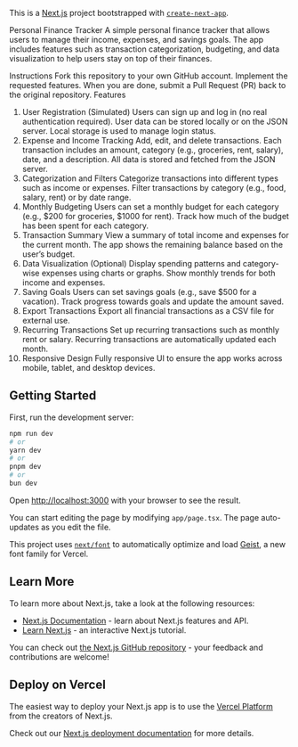 This is a [Next.js](https://nextjs.org) project bootstrapped with [`create-next-app`](https://nextjs.org/docs/app/api-reference/cli/create-next-app).

Personal Finance Tracker
A simple personal finance tracker that allows users to manage their income, expenses, and savings goals. The app includes features such as transaction categorization, budgeting, and data visualization to help users stay on top of their finances.

Instructions
Fork this repository to your own GitHub account.
Implement the requested features.
When you are done, submit a Pull Request (PR) back to the original repository.
Features
1. User Registration (Simulated)
Users can sign up and log in (no real authentication required).
User data can be stored locally or on the JSON server.
Local storage is used to manage login status.
2. Expense and Income Tracking
Add, edit, and delete transactions.
Each transaction includes an amount, category (e.g., groceries, rent, salary), date, and a description.
All data is stored and fetched from the JSON server.
3. Categorization and Filters
Categorize transactions into different types such as income or expenses.
Filter transactions by category (e.g., food, salary, rent) or by date range.
4. Monthly Budgeting
Users can set a monthly budget for each category (e.g., $200 for groceries, $1000 for rent).
Track how much of the budget has been spent for each category.
5. Transaction Summary
View a summary of total income and expenses for the current month.
The app shows the remaining balance based on the user’s budget.
6. Data Visualization (Optional)
Display spending patterns and category-wise expenses using charts or graphs.
Show monthly trends for both income and expenses.
7. Saving Goals
Users can set savings goals (e.g., save $500 for a vacation).
Track progress towards goals and update the amount saved.
8. Export Transactions
Export all financial transactions as a CSV file for external use.
9. Recurring Transactions
Set up recurring transactions such as monthly rent or salary.
Recurring transactions are automatically updated each month.
10. Responsive Design
Fully responsive UI to ensure the app works across mobile, tablet, and desktop devices.

## Getting Started

First, run the development server:

```bash
npm run dev
# or
yarn dev
# or
pnpm dev
# or
bun dev
```

Open [http://localhost:3000](http://localhost:3000) with your browser to see the result.

You can start editing the page by modifying `app/page.tsx`. The page auto-updates as you edit the file.

This project uses [`next/font`](https://nextjs.org/docs/app/building-your-application/optimizing/fonts) to automatically optimize and load [Geist](https://vercel.com/font), a new font family for Vercel.

## Learn More

To learn more about Next.js, take a look at the following resources:

- [Next.js Documentation](https://nextjs.org/docs) - learn about Next.js features and API.
- [Learn Next.js](https://nextjs.org/learn) - an interactive Next.js tutorial.

You can check out [the Next.js GitHub repository](https://github.com/vercel/next.js) - your feedback and contributions are welcome!

## Deploy on Vercel

The easiest way to deploy your Next.js app is to use the [Vercel Platform](https://vercel.com/new?utm_medium=default-template&filter=next.js&utm_source=create-next-app&utm_campaign=create-next-app-readme) from the creators of Next.js.

Check out our [Next.js deployment documentation](https://nextjs.org/docs/app/building-your-application/deploying) for more details.
